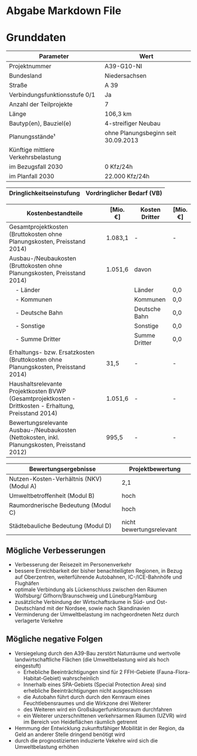 # Abgabe Markdown File

# Grunddaten

| Parameter                        | Wert                          |
|---------------------------------|-------------------------------|
| Projektnummer                   | A39-G10-NI                    |
| Bundesland                     | Niedersachsen                 |
| Straße                         | A 39                         |
| Verbindungsfunktionsstufe 0/1  | Ja                           |
| Anzahl der Teilprojekte        | 7                            |
| Länge                         | 106,3 km                     |
| Bautyp(en), Bauziel(e)        | 4-streifiger Neubau          |
| Planungsstände¹               | ohne Planungsbeginn seit 30.09.2013 |
| Künftige mittlere Verkehrsbelastung | |
| im Bezugsfall 2030 | 0 Kfz/24h    |
| im Planfall 2030  | 22.000 Kfz/24h |

|Dringlichkeitseinstufung 	| Vordringlicher Bedarf (VB)|
|--------------------------|----------------------------|

| Kostenbestandteile                                                                                  | [Mio. €] | Kosten Dritter      | [Mio. €] |
|------------------------------------------------------------------------------------------------------|----------|----------------------|----------|
| Gesamtprojektkosten (Bruttokosten ohne Planungskosten, Preisstand 2014)                              | 1.083,1  | -                    | -        |
| Ausbau-/Neubaukosten (Bruttokosten ohne Planungskosten, Preisstand 2014)                             | 1.051,6  | davon                |          |
| &nbsp;&nbsp;&nbsp;&nbsp;- Länder                                                                     |          | Länder               | 0,0      |
| &nbsp;&nbsp;&nbsp;&nbsp;- Kommunen                                                                   |          | Kommunen             | 0,0      |
| &nbsp;&nbsp;&nbsp;&nbsp;- Deutsche Bahn                                                              |          | Deutsche Bahn        | 0,0      |
| &nbsp;&nbsp;&nbsp;&nbsp;- Sonstige                                                                    |          | Sonstige             | 0,0      |
| &nbsp;&nbsp;&nbsp;&nbsp;- Summe Dritter                                                              |          | Summe Dritter        | 0,0      |
| Erhaltungs- bzw. Ersatzkosten (Bruttokosten ohne Planungskosten, Preisstand 2014)                    | 31,5     | -                    | -        |
| Haushaltsrelevante Projektkosten BVWP (Gesamtprojektkosten - Drittkosten - Erhaltung, Preisstand 2014)| 1.051,6  | -                    | -        |
| Bewertungsrelevante Ausbau-/Neubaukosten (Nettokosten, inkl. Planungskosten, Preisstand 2012)        | 995,5    | -                    | -        |



| Bewertungsergebnisse                 | Projektbewertung            |
|------------------------------------|----------------------------|
| Nutzen-Kosten-Verhältnis (NKV) (Modul A) | 2,1                        |
| Umweltbetroffenheit (Modul B)       | hoch                       |
| Raumordnerische Bedeutung (Modul C) | hoch                       |
| Städtebauliche Bedeutung (Modul D)  | nicht bewertungsrelevant   |


## Mögliche Verbesserungen

- Verbesserung der Reisezeit im Personenverkehr
- bessere Erreichbarkeit der bisher benachteiligten Regionen, in Bezug auf Oberzentren, weiterführende Autobahnen, IC-/ICE-Bahnhöfe und Flughäfen
- optimale Verbindung als Lückenschluss zwischen den Räumen Wolfsburg/ Gifhorn/Braunschweig und Lüneburg/Hamburg
- zusätzliche Verbindung der Wirtschaftsräume in Süd- und Ost-Deutschland mit der Nordsee, sowie nach Skandinavien
- Verminderung der Umweltbelastung im nachgeordneten Netz durch verlagerte Verkehre

## Mögliche negative Folgen

- Versiegelung durch den A39-Bau zerstört Naturräume und wertvolle landwirtschaftliche Flächen (die Umweltbelastung wird als hoch eingestuft)
	- Erhebliche Beeinträchtigungen sind für 2 FFH-Gebiete (Fauna-Flora-Habitat-Gebiet) wahrscheinlich
	- Innerhalb eines SPA-Gebiets (Special Protection Area) sind erhebliche Beeinträchtigungen nicht ausgeschlossen
	- die Autobahn führt durch durch den Kernraum eines Feuchtlebensraumes und die Wirkzone drei Weiterer
	- des Weiteren wird ein Großsäugerfunktionsraum durchfahren
	- ein Weiterer unzerschnittenen verkehrsarmen Räumen (UZVR) wird im Bereich von Heideflächen räumlich getrennt
- Hemmung der Entwicklung zukunftsfähiger Mobilität in der Region, da Geld an anderer Stelle dringend benötigt wird
- durch die prognostizierten induzierte Vekehre wird sich die Umweltbelastung erhöhen




